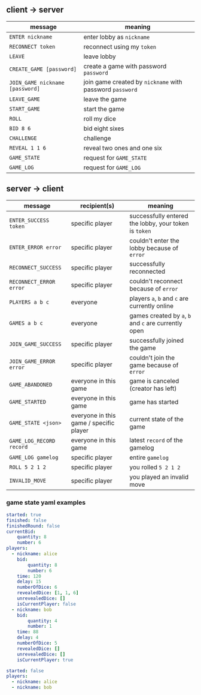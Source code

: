 ## client -> server

 | message | meaning |
 | --- | --- |
 | `ENTER nickname` | enter lobby as `nickname` |
 | `RECONNECT token` | reconnect using my `token` |
 | `LEAVE` | leave lobby |
 | `CREATE_GAME [password]` | create a game with password `password` |
 | `JOIN_GAME nickname [password]` | join game created by `nickname` with password `password` |
 | `LEAVE_GAME` | leave the game |
 | `START_GAME` | start the game |
 | `ROLL` | roll my dice |
 | `BID 8 6` | bid eight sixes |
 | `CHALLENGE` | challenge |
 | `REVEAL 1 1 6` | reveal two ones and one six |
 | `GAME_STATE` | request for `GAME_STATE` |
 | `GAME_LOG` | request for `GAME_LOG` |

## server -> client

| message | recipient(s) | meaning |
| --- | --- | --- |
| `ENTER_SUCCESS token` | specific player | successfully entered the lobby, your token is `token` |
| `ENTER_ERROR error` | specific player | couldn't enter the lobby because of `error` |
| `RECONNECT_SUCCESS` | specific player | successfully reconnected |
| `RECONNECT_ERROR error` | specific player | couldn't reconnect because of `error` |
| `PLAYERS a b c` | everyone | players `a`, `b` and `c` are currently online |
| `GAMES a b c` | everyone | games created by `a`, `b` and `c` are currently open |
| `JOIN_GAME_SUCCESS` | specific player | successfully joined the game |
| `JOIN_GAME_ERROR error` | specific player | couldn't join the game because of `error` |
| `GAME_ABANDONED` | everyone in this game | game is canceled (creator has left) |
| `GAME_STARTED` | everyone in this game | game has started |
| `GAME_STATE <json>` | everyone in this game / specific player | current state of the game |
| `GAME_LOG_RECORD record` | everyone in this game | latest `record` of the gamelog |
| `GAME_LOG gamelog` | specific player | entire `gamelog` |
| `ROLL 5 2 1 2` | specific player | you rolled `5 2 1 2` |
| `INVALID_MOVE` | specific player | you played an invalid move |

### game state yaml examples

```yaml
started: true
finished: false
finishedRound: false
currentBid:
    quantity: 8
    number: 6
players:
  - nickname: alice
    bid:
        quantity: 8
        number: 6
    time: 120
    delay: 15
    numberOfDice: 6
    revealedDice: [1, 1, 6]
    unrevealedDice: []
    isCurrentPlayer: false
  - nickname: bob
    bid:
        quantity: 4
        number: 1
    time: 88
    delay: 4
    numberOfDice: 5
    revealedDice: []
    unrevealedDice: []
    isCurrentPlayer: true
```

```yaml
started: false
players:
  - nickname: alice
  - nickname: bob
```

